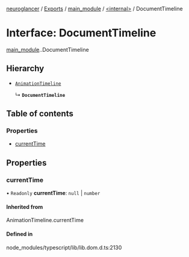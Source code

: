 [neuroglancer](../README.md) / [Exports](../modules.md) / [main\_module](../modules/main_module.md) / [<internal\>](../modules/main_module._internal_.md) / DocumentTimeline

# Interface: DocumentTimeline

[main_module](../modules/main_module.md).[<internal>](../modules/main_module._internal_.md).DocumentTimeline

## Hierarchy

- [`AnimationTimeline`](../modules/main_module._internal_.md#animationtimeline)

  ↳ **`DocumentTimeline`**

## Table of contents

### Properties

- [currentTime](main_module._internal_.DocumentTimeline.md#currenttime)

## Properties

### currentTime

• `Readonly` **currentTime**: ``null`` \| `number`

#### Inherited from

AnimationTimeline.currentTime

#### Defined in

node_modules/typescript/lib/lib.dom.d.ts:2130
